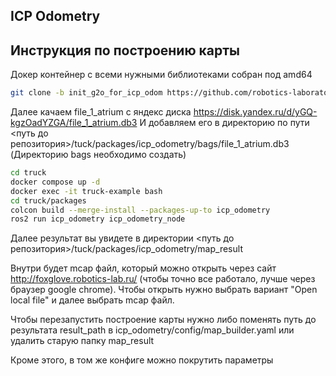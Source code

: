 ## ICP Odometry 
## Инструкция по построению карты

Докер контейнер с всеми нужными библиотеками собран под amd64

```bash
git clone -b init_g2o_for_icp_odom https://github.com/robotics-laboratory/truck.git
```

Далее качаем file_1_atrium с яндекс диска https://disk.yandex.ru/d/yGQ-kgzOadYZGA/file_1_atrium.db3
И добавляем его в директорию по пути <путь до репозитория>/tuck/packages/icp_odometry/bags/file_1_atrium.db3 (Директорию bags необходимо создать)

```bash
cd truck
docker compose up -d
docker exec -it truck-example bash
cd truck/packages
colcon build --merge-install --packages-up-to icp_odometry
ros2 run icp_odometry icp_odometry_node
```

Далее результат вы увидете в директории <путь до репозитория>/tuck/packages/icp_odometry/map_result

Внутри будет mcap файл, который можно открыть через сайт http://foxglove.robotics-lab.ru/ (чтобы точно все работало, лучше через браузер google chrome).
Чтобы открыть нужно выбрать вариант "Open local file" и далее выбрать mcap файл. 

Чтобы перезапустить построение карты нужно либо поменять путь до результата result_path в icp_odometry/config/map_builder.yaml или удалить старую папку map_result

Кроме этого, в том же конфиге можно покрутить параметры
